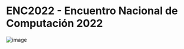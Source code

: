 # ENC2022 - Encuentro Nacional de Computación 2022

![image](https://user-images.githubusercontent.com/84739791/184497990-d2397e84-3997-4840-b992-d75842059706.png)

